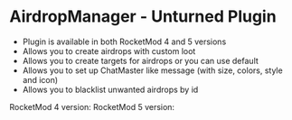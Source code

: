 # AirdropManager - Unturned Plugin
* Plugin is available in both RocketMod 4 and 5 versions
* Allows you to create airdrops with custom loot
* Allows you to create targets for airdrops or you can use default
* Allows you to set up ChatMaster like message (with size, colors, style and icon)
* Allows you to blacklist unwanted airdrops by id

RocketMod 4 version: 
RocketMod 5 version: